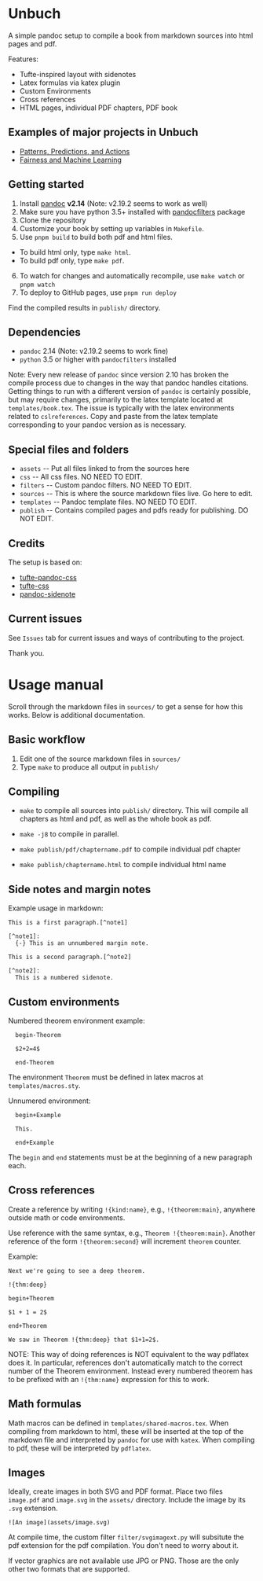 # Unbuch

A simple pandoc setup to compile a book from markdown sources into html pages and pdf.

Features:

- Tufte-inspired layout with sidenotes
- Latex formulas via katex plugin
- Custom Environments
- Cross references
- HTML pages, individual PDF chapters, PDF book

## Examples of major projects in Unbuch

- [Patterns, Predictions, and Actions](https://mlstory.org)
- [Fairness and Machine Learning](https://fairmlbook.org)

## Getting started

1. Install [pandoc](https://pandoc.org/) **v2.14** (Note: v2.19.2 seems to work as well)
2. Make sure you have python 3.5+ installed with [pandocfilters](https://github.com/jgm/pandocfilters) package
3. Clone the repository
4. Customize your book by setting up variables in `Makefile`.
5. Use `pnpm build` to build both pdf and html files.

- To build html only, type `make html`.
- To build pdf only, type `make pdf`.

6. To watch for changes and automatically recompile, use `make watch` or `pnpm watch`
7. To deploy to GitHub pages, use `pnpm run deploy`

Find the compiled results in `publish/` directory.

## Dependencies

- `pandoc` 2.14 (Note: v2.19.2 seems to work fine)
- `python` 3.5 or higher with `pandocfilters` installed

Note: Every new release of `pandoc` since version 2.10 has broken the compile process due to changes in the way that pandoc handles citations. Getting things to run with a different version of `pandoc` is certainly possible, but may require changes, primarily to the latex template located at `templates/book.tex`. The issue is typically with the latex environments related to `cslreferences`. Copy and paste from the latex template corresponding to your pandoc version as is necessary.

## Special files and folders

- `assets` -- Put all files linked to from the sources here
- `css` -- All css files. NO NEED TO EDIT.
- `filters` -- Custom pandoc filters. NO NEED TO EDIT.
- `sources` -- This is where the source markdown files live. Go here to edit.
- `templates` -- Pandoc template files. NO NEED TO EDIT.
- `publish` -- Contains compiled pages and pdfs ready for publishing. DO NOT EDIT.

## Credits

The setup is based on:

- [tufte-pandoc-css](https://github.com/jez/tufte-pandoc-css)
- [tufte-css](https://github.com/edwardtufte/tufte-css)
- [pandoc-sidenote](https://github.com/jez/pandoc-sidenote)

## Current issues

See `Issues` tab for current issues and ways of contributing to the project.

Thank you.

# Usage manual

Scroll through the markdown files in `sources/` to get a sense for how this
works. Below is additional documentation.

## Basic workflow

1. Edit one of the source markdown files in `sources/`
2. Type `make` to produce all output in `publish/`

## Compiling

- `make` to compile all sources into `publish/` directory. This will compile
  all chapters as html and pdf, as well as the whole book as pdf.

- `make -j8` to compile in parallel.

- `make publish/pdf/chaptername.pdf` to compile individual pdf chapter

- `make publish/chaptername.html` to compile individual html name

## Side notes and margin notes

Example usage in markdown:

```
This is a first paragraph.[^note1]

[^note1]:
  {-} This is an unnumbered margin note.

This is a second paragraph.[^note2]

[^note2]:
  This is a numbered sidenote.
```

## Custom environments

Numbered theorem environment example:

```
  begin-Theorem

  $2+2=4$

  end-Theorem
```

The environment `Theorem` must be defined in latex macros at `templates/macros.sty`.

Unnumered environment:

```
  begin+Example

  This.

  end+Example
```

The `begin` and `end` statements must be at the beginning of a new paragraph each.

## Cross references

Create a reference by writing `!{kind:name}`, e.g., `!{theorem:main}`,
anywhere outside math or code environments.

Use reference with the same syntax, e.g., `Theorem !{theorem:main}`.
Another reference of the form `!{theorem:second}` will increment `theorem`
counter.

Example:

```
Next we're going to see a deep theorem.

!{thm:deep}

begin+Theorem

$1 + 1 = 2$

end+Theorem

We saw in Theorem !{thm:deep} that $1+1=2$.
```

NOTE: This way of doing references is NOT equivalent to the way pdflatex does it. In particular, references don't automatically match to the correct number of the Theorem environment. Instead every numbered theorem has to be prefixed with an `!{thm:name}` expression for this to work.

## Math formulas

Math macros can be defined in `templates/shared-macros.tex`. When compiling from markdown to html, these will be inserted at the top of the markdown file and interpreted by `pandoc` for use with `katex`. When compiling to pdf, these will be interpreted by `pdflatex`.

## Images

Ideally, create images in both SVG and PDF format. Place two files `image.pdf` and `image.svg` in the `assets/` directory. Include the image by its `.svg` extension.

```
![An image](assets/image.svg)
```

At compile time, the custom filter `filter/svgimagext.py` will subsitute the pdf extension for the pdf compilation. You don't need to worry about it.

If vector graphics are not available use JPG or PNG. Those are the only other two formats that are supported.
